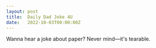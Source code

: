 ```yaml
---
layout: post
title:  Daily Dad Joke 4U
date:   2022-10-03T00:00:00Z
---
```

Wanna hear a joke about paper? Never mind—it's tearable.
